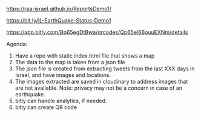 https://raa-israel.github.io/ReportsDemo1/

https://bit.ly/IL-EarthQuake-Status-Demo1

https://app.bitly.com/Bp65egDtBwa/qrcodes/Qp65el66ouuEXNm/details



Agenda:

1. Have a repo with static index.html file that shows a map
2. The data to the map is taken from a json file
3. The json file is created from extracting tweets from the last XXX days in Israel, and have images and locations.
4. The images extracted are saved in cloudinary to address images that are not available. Note: privacy may not be a concern in case of an earthquake. 
5. bitly can handle analytics, if needed.
6. bitly can create QR code
